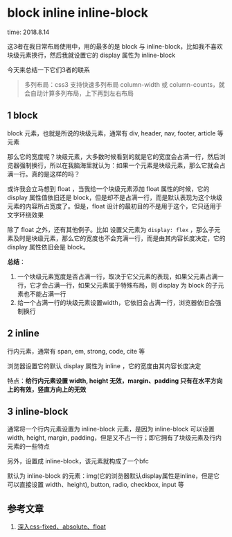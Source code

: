 # block inline inline-block

time: 2018.8.14

这3者在我日常布局使用中，用的最多的是 block 与 inline-block，比如我不喜欢块级元素换行，然后我就设置它的 display 属性为 inline-block

今天来总结一下它们3者的联系

> 多列布局：css3 支持快速多列布局 column-width 或 column-counts，就会自动计算多列布局，上下再到左右布局

## 1 block

block 元素，也就是所说的块级元素，通常有 div, header, nav, footer, article 等元素

那么它的宽度呢？块级元素，大多数时候看到的就是它的宽度会占满一行，然后浏览器强制换行，所以在我脑海里就认为：如果一个元素是块级元素，那么它就会占满一行。真的是这样的吗？

或许我会立马想到 float ，当我给一个块级元素添加 float 属性的时候，它的 display 属性值依旧还是 block，但是却不是占满一行，而是默认表现为这个块级元素的内容所占宽度了。但是，float 设计的最初目的不是用于这个，它只适用于文字环绕效果

除了 float 之外，还有其他例子。比如 设置父元素为 `display: flex` ，那么子元素及时是块级元素，那么它的宽度也不会充满一行，而是由其内容长度决定，它的 display 属性依旧会是 block。

**总结**：

1. 一个块级元素宽度是否占满一行，取决于它父元素的表现，如果父元素占满一行，它才会占满一行，如果父元素属于特殊布局，则 display 为 block 的子元素也不能占满一行  
2. 给一个占满一行的块级元素设置width，它依旧会占满一行，浏览器依旧会强制换行

## 2 inline

行内元素，通常有 span, em, strong, code, cite 等

浏览器设置它的默认 display 属性为 inline ，它的宽度由其内容长度决定

特点：**给行内元素设置 width, height 无效，margin、padding 只有在水平方向上的有效，竖直方向上的无效**

## 3 inline-block

通常将一个行内元素设置为 inline-block 元素，是因为 inline-block 可以设置 width, height, margin, padding，但是又不占一行；即它拥有了块级元素及行内元素的一些特点

另外，设置成 inline-block，该元素就构成了一个bfc

默认为 inline-block 的元素：img(它的浏览器默认display属性是inline，但是它可以直接设置 width、height), button, radio, checkbox, input 等

## 参考文章

1. [深入css-fixed、absolute、float](css/深入css-fixed、absolute、float.md)
